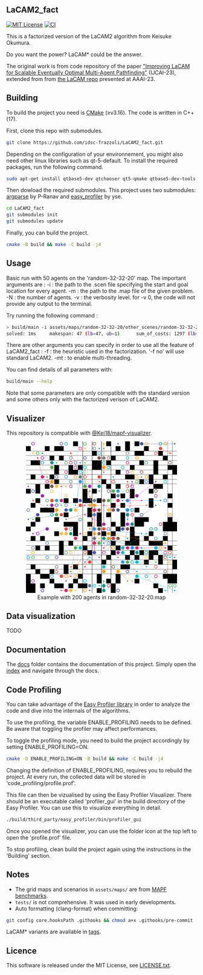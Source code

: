 LaCAM2_fact
---
[![MIT License](http://img.shields.io/badge/license-MIT-blue.svg?style=flat)](LICENSE)
[![CI](https://github.com/Kei18/lacam2/actions/workflows/ci.yml/badge.svg)](https://github.com/Kei18/lacam2/actions/workflows/ci.yml)

This is a factorized version of the LaCAM2 algorithm from Keisuke Okumura.

Do you want the power?
LaCAM* could be the answer.

The original work is from code repository of the paper ["Improving LaCAM for Scalable Eventually Optimal Multi-Agent Pathfinding"](https://kei18.github.io/lacam2/) (IJCAI-23), extended from from [the LaCAM repo](https://kei18.github.io/lacam/) presented at AAAI-23.

## Building

To build the project you need is [CMake](https://cmake.org/) (≥v3.16). The code is written in C++(17).

First, clone this repo with submodules.

```sh
git clone https://github.com/idsc-frazzoli/LaCAM2_fact.git
```

Depending on the configuration of your environnement, you might also need other linux libraries such as qt-5-default. To install the required packages, run the following command.

```sh
sudo apt-get install qtbase5-dev qtchooser qt5-qmake qtbase5-dev-tools
```

Then dowload the required submodules. This project uses two submodules: [argparse](https://github.com/p-ranav/argparse) by P-Ranav and [easy_profiler](https://github.com/yse/easy_profiler) by yse.

```sh
cd LaCAM2_fact
git submodules init
git submodules update
```

Finally, you can build the project.

```sh
cmake -B build && make -C build -j4
```


## Usage

Basic run with 50 agents on the 'random-32-32-20' map. The important arguments are :
-i : the path to the .scen file specifying the start and goal location for every agent.
-m : the path to the .map file of the given problem.
-N : the number of agents.
-v : the verbosity level. for -v 0,  the code will not provide any output to the terminal.

Try running the following command :

```sh
> build/main -i assets/maps/random-32-32-20/other_scenes/random-32-32-20-50.scen -m assets/maps/random-32-32-20/random-32-32-20.map -N 50 -v 1
solved: 1ms     makespan: 47 (lb=47, ub=1)      sum_of_costs: 1297 (lb=1098, ub=1.19)   sum_of_loss: 1198 (lb=1098, ub=1.1)
```

There are other arguments you can specify in order to use all the feature of LaCAM2_fact :
-f  : the heuristic used in the factorization. '-f no' will use standard LaCAM2.
-mt : to enable multi-threading.

You can find details of all parameters with:
```sh
build/main --help
```

Note that some parameters are only compatible with the standard version and some others only with the factorized verison of LaCAM2.

## Visualizer

This repository is compatible with [@Kei18/mapf-visualizer](https://github.com/kei18/mapf-visualizer).

<div style="text-align: center;">
  <img src="assets/misc/MAPF_viz_snapshot.png" alt="Image" style="width: 400px; height: auto;"/>
  <div>Example with 200 agents in random-32-32-20.map</div>
</div>

## Data visualization

TODO

## Documentation

The [docs](docs) folder contains the documentation of this project. Simply open the [index](docs/html/index.html) and navigate through the docs.


## Code Profiling

You can take advantage of the [Easy Profiler library](https://github.com/yse/easy_profiler) in order to analyze the code and dive into the internals of the algorithms.

To use the profiling, the variable ENABLE_PROFILING needs to be defined. Be aware that toggling the profiler may affect performances.

To toggle the profiling mode, you need to build the project accordingly by setting ENABLE_PROFILING=ON.

```sh
cmake -D ENABLE_PROFILING=ON -B build && make -C build -j4
```

Changing the definition of ENABLE_PROFILING, requires you to rebuild the project. 
At every run, the collected data will be stored in 'code_profiling/profile.prof'.

This file can then be vizualised by using the Easy Profiler Visualizer. There should be an executable called 'profiler_gui' in the build directory of the Easy Profiler. You can use this to visualize everything in detail.

```sh
./build/third_party/easy_profiler/bin/profiler_gui
```

Once you opened the visualizer, you can use the folder icon at the top left to open the 'profile.prof' file.

To stop profiling, clean build the project again using the instructions in the 'Building' section.


## Notes

- The grid maps and scenarios in `assets/maps/` are from [MAPF benchmarks](https://movingai.com/benchmarks/mapf.html).
- `tests/` is not comprehensive. It was used in early developments.
- Auto formatting (clang-format) when committing:

```sh
git config core.hooksPath .githooks && chmod a+x .githooks/pre-commit
```

LaCAM* variants are available in [tags](https://github.com/Kei18/lacam2/tags).


## Licence

This software is released under the MIT License, see [LICENSE.txt](LICENCE.txt).

